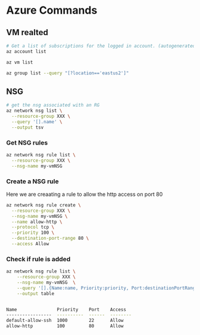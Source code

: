 # Azure Commands

## VM realted

```sh
# Get a list of subscriptions for the logged in account. (autogenerated)
az account list 

az vm list

az group list --query "[?location=='eastus2']"  


```

## NSG

```sh
# get the nsg associated with an RG
az network nsg list \
  --resource-group XXX \
  --query '[].name' \
  --output tsv
```

### Get NSG rules

```sh
az network nsg rule list \
  --resource-group XXX \
  --nsg-name my-vmNSG
```

### Create a NSG rule
Here we are creaating a rule to allow the http access on port 80

```sh
az network nsg rule create \
  --resource-group XXX \
  --nsg-name my-vmNSG \
  --name allow-http \
  --protocol tcp \
  --priority 100 \
  --destination-port-range 80 \
  --access Allow
```

### Check if rule is added

```sh
az network nsg rule list \
    --resource-group XXX \
    --nsg-name my-vmNSG  \
    --query '[].{Name:name, Priority:priority, Port:destinationPortRange, Access:access}'  \
    --output table


Name               Priority    Port    Access
-----------------  ----------  ------  --------
default-allow-ssh  1000        22      Allow
allow-http         100         80      Allow

```
